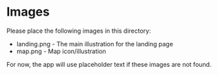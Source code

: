 # Images

Please place the following images in this directory:
- landing.png - The main illustration for the landing page
- map.png - Map icon/illustration

For now, the app will use placeholder text if these images are not found.
